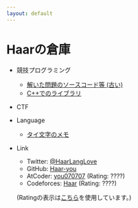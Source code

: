 ```yaml
---
layout: default
---
```


<script src="https://ajax.googleapis.com/ajax/libs/jquery/3.4.1/jquery.min.js"></script>
<script type="text/javascript" src="js/fetch_ratings.js"></script>

# Haarの倉庫

- 競技プログラミング
  - [解いた問題のソースコード等 (古い)](https://github.com/Haar-you/competitive_programming)
  - [C++でのライブラリ](https://haar-you.github.io/kyopro-lib/)

- CTF

- Language
  - [タイ文字のメモ](https://haar-you.github.io/language/thai/thai_script/)

- Link
  - Twitter: [@HaarLangLove](https://twitter.com/HaarLangLove)
  - GitHub: [Haar-you](https://github.com/Haar-you)
  - AtCoder: [you070707](https://atcoder.jp/users/you070707) (Rating: <span id="atcoder-rating">????</span>)
  - Codeforces: [Haar](https://codeforces.com/profile/Haar) (Rating: <span id="codeforces-rating">????</span>)
  
  (Ratingの表示は[こちら](https://algon-320.hatenablog.com/entry/2019/04/06/011234)を使用しています。)


<script>
    fetch_ratings();
</script>
